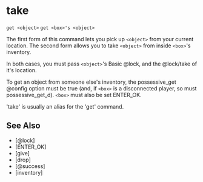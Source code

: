 # take
`get <object>`
`get <box>'s <object>`

The first form of this command lets you pick up `<object>` from your current location. The second form allows you to take `<object>` from inside `<box>`'s inventory.

In both cases, you must pass `<object>`'s Basic @lock, and the @lock/take of it's location.

To get an object from someone else's inventory, the possessive_get @config option must be true (and, if `<box>` is a disconnected player, so must possessive_get_d). `<box>` must also be set ENTER_OK.

'take' is usually an alias for the 'get' command.


## See Also
- [@lock]
- [ENTER_OK]
- [give]
- [drop]
- [@success]
- [inventory]

